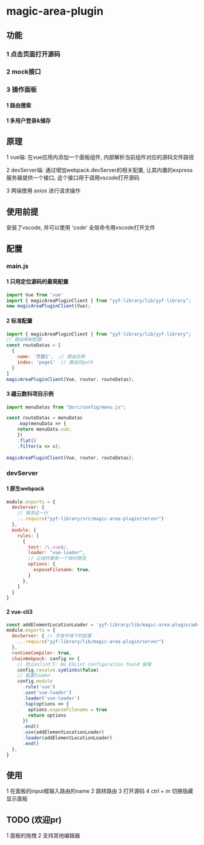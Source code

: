 # magic-area-plugin

##  功能
### 1 点击页面打开源码

### 2 mock接口

### 3 操作面板

#### 1 路由搜索

#### 1 多用户登录&储存



### 



##  原理
1 vue端: 在vue应用内添加一个面板组件, 内部解析当前组件对应的源码文件路径

2 devServer端: 通过增加webpack.devServer的相关配置, 让其内置的express服务器提供一个接口, 这个接口用于调用vscode打开源码

3 两端使用 axios 进行请求操作

##  使用前提
安装了vscode, 并可以使用 'code' 全局命令用vscode打开文件


##  配置

### main.js
#### 1 只用定位源码的最简配置

```javascript
import Vue from 'vue'
import { magicAreaPluginClient } from "yyf-library/lib/yyf-library";
new magicAreaPluginClient(Vue);
```



#### 2 标准配置

```javascript
import { magicAreaPluginClient } from "yyf-library/lib/yyf-library";
// 路由映射配置
const routeDatas = [
  {
    name: '页面1',  // 路由名称
    index: 'page1'  // 路由的path
  }
]
magicAreaPluginClient(Vue, router, routeDatas);


```

#### 3 禧云数科项目示例
```javascript
import menuDatas from "@src/config/menu.js";

const routeDatas = menuDatas
    .map(menuData => {
    return menuData.sub;
    })
    .flat()
    .filter(x => x);
    
magicAreaPluginClient(Vue, router, routeDatas);
```

### devServer

#### 1 原生webpack

```javascript
module.exports = {
  devServer: {
    // 增添这一行
    ...require("yyf-library/src/magic-area-plugin/server")
  },
  module: {
    rules: [
      {
        test: /\.vue$/,
        loader: "vue-loader",
        // 让组件都有一个相对路径
        options: {
          exposeFilename: true,
        }
      },
    ]
  }
}
```

#### 2 vue-cli3

```javascript
const addElementLocationLoader = 'yyf-library/lib/magic-area-plugin/add-element-location-loader'
module.exports = {
  devServer: { // 开发环境下的配置
    ...require("yyf-library/lib/magic-area-plugin/server")
  },
  runtimeCompiler: true,
  chainWebpack: config => {
    // 防止eslint下: No ESLint configuration found 报错
    config.resolve.symlinks(false)
    // 配置loader
    config.module
      .rule('vue')
      .use('vue-loader')
      .loader('vue-loader')
      .tap(options => {
        options.exposeFilename = true
        return options
      })
      .end()
      .use(addElementLocationLoader)
      .loader(addElementLocationLoader)
      .end()
  },
}

```



##  使用

1 在面板的input框输入路由的name
2 跳转路由
3 打开源码
4 ctrl + m 切换隐藏显示面板

##  TODO (欢迎pr)

1 面板的拖拽
2 支持其他编辑器




